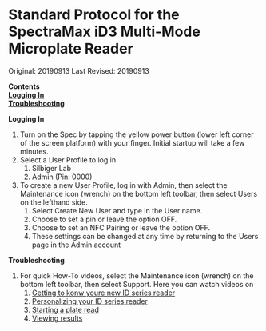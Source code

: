 # Standard Protocol for the SpectraMax iD3 Multi-Mode Microplate Reader

Original: 20190913
Last Revised: 20190913

**Contents**  
[**Logging In**](#Logging_In)  
[**Troubleshooting**](#Troubleshooting)

<a name="Logging_In"></a> **Logging In**
1. Turn on the Spec by tapping the yellow power button (lower left corner of the screen platform) with your finger.  Initial startup will take a few minutes.
1. Select a User Profile to log in
    1. Silbiger Lab
    1. Admin (Pin: 0000)
1. To create a new User Profile, log in with Admin, then select the Maintenance icon (wrench) on the bottom left toolbar, then select Users on the lefthand side.
    1. Select Create New User and type in the User name.
    1. Choose to set a pin or leave the option OFF.
    1. Choose to set an NFC Pairing or leave the option OFF.
    1. These settings can be changed at any time by returning to the Users page in the Admin account



<a name="Troubleshooting"></a> **Troubleshooting**
1. For quick How-To videos, select the Maintenance icon (wrench) on the bottom left toolbar, then select Support.  Here you can watch videos on
    1. [Getting to konw youre new ID series reader](https://www.moleculardevices.com/en/assets/tutorials-videos/br/getting-to-know-your-new-spectramax-id3)
    1. [Personalizing your ID series reader](https://www.moleculardevices.com/en/assets/tutorials-videos/br/personalizing-your-spectramax-id3)
    1. [Starting a plate read](https://www.moleculardevices.com/en/assets/tutorials-videos/br/starting-plate-read-using-spectramax-id3-multi-mode)
    1. [Viewing results](https://www.moleculardevices.com/en/assets/tutorials-videos/br/viewing-results-on-spectramax-id3-multi-mode)
